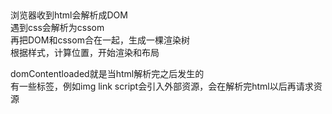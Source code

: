 ## 
浏览器收到html会解析成DOM  
遇到css会解析为cssom  
再把DOM和cssom合在一起，生成一棵渲染树  
根据样式，计算位置，开始渲染和布局  

domContentloaded就是当html解析完之后发生的  
有一些标签，例如img link script会引入外部资源，会在解析完html以后再请求资源